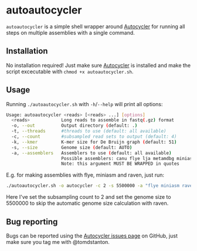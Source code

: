 # autoautocycler

`autoautocycler` is a simple shell wrapper around [Autocycler](https://github.com/rrwick/Autocycler.git) for running all steps on multiple assemblies with a single command.

## Installation
No installation required! Just make sure [Autocycler](https://github.com/rrwick/Autocycler.git) is installed and make the script excecutable with 
`chmod +x autoautocycler.sh`.

## Usage
Running `./autoautocycler.sh` with `-h`/`--help` will print all options:

```sh
Usage: autoautocycler <reads> [<reads> ...] [options]
  <reads>            Long reads to assemble in fastq(.gz) format
  -o, --out          Output directory (default: .)
  -t, --threads      #threads to use (default: all available)
  -c, --count        #subsampled read sets to output (default: 4)
  -k, --kmer         K-mer size for De Bruijn graph (default: 51)
  -s, --size         Genome size (default: AUTO)
  -a, --assemblers   Assemblers to use (default: all available)
                     Possible assemblers: canu flye lja metamdbg miniasm necat nextdenovo raven redbean
                     Note: this argument MUST BE WRAPPED in quotes
```

E.g. for making assemblies with flye, miniasm and raven, just run:
```sh
./autoautocycler.sh -o autocycler -c 2 -s 5500000 -a "flye miniasm raven" reads/*.fastq.gz
```
Here I've set the subsampling count to 2 and set the genome size to 5500000 to skip the automatic genome size calculation with raven.

## Bug reporting
Bugs can be reported using the [Autocycler issues page](https://github.com/rrwick/Autocycler/issues) on GitHub,
just make sure you tag me with @tomdstanton.
